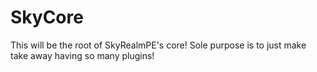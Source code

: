 # SkyCore
This will be the root of SkyRealmPE's core! Sole purpose is to just make take away having so many plugins!
